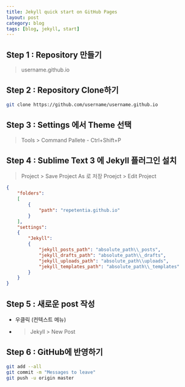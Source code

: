 ```yaml
---
title: Jekyll quick start on GitHub Pages
layout: post
category: blog
tags: [blog, jekyll, start]
---
```

## Step 1 : Repository 만들기
> username.github.io

## Step 2 : Repository Clone하기
   ```bash
   git clone https://github.com/username/username.github.io
   ```

## Step 3 : Settings 에서 Theme 선택
> Tools > Command Pallete - Ctrl+Shift+P

## Step 4 : Sublime Text 3 에 Jekyll 플러그인 설치
> Project > Save Project As 로 저장
> Proejct > Edit Project

```json
{
	"folders":
	[
		{
			"path": "repetentia.github.io"
		}
	],
    "settings":
    {
        "Jekyll":
        {
            "jekyll_posts_path": "absolute_path\\_posts",
            "jekyll_drafts_path": "absolute_path\\_drafts",
            "jekyll_uploads_path": "absolute_path\\uploads",
            "jekyll_templates_path": "absolute_path\\_templates"
        }
    }
}

```

## Step 5 : 새로운 post 작성
 - 우클릭 (컨텍스트 메뉴)
 - > Jekyll > New Post

## Step 6 : GitHub에 반영하기
```bash
git add --all
git commit -m "Messages to leave"
git push -u origin master
```

